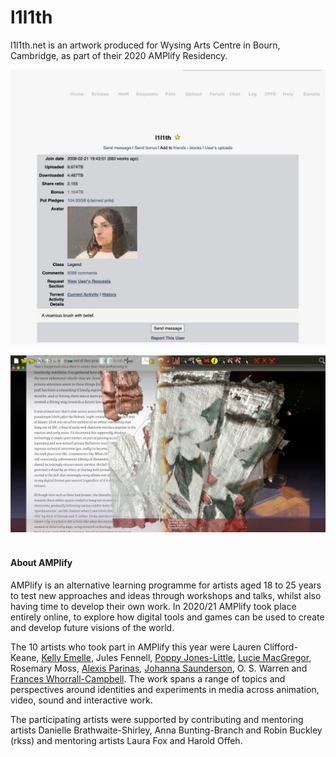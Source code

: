 # l1l1th

l1l1th.net is an artwork produced for Wysing Arts Centre in Bourn, Cambridge, as part of their 2020 AMPlify Residency.

![Screenshot of member profile on unknown website](images/l1l1th-account.jpg)

![Screenshot of website with text on left, with superimposed broken three-dimensional render of artist](images/video-still.jpg)
<br><br>

#### About AMPlify
AMPlify is an alternative learning programme for artists aged 18 to 25 years to test new approaches and ideas through workshops and talks, whilst also having time to develop their own work. In 2020/21 AMPlify took place entirely online, to explore how digital tools and games can be used to create and develop future visions of the world.

The 10 artists who took part in AMPlify this year were Lauren Clifford-Keane, [Kelly Emelle](https://kellyemelle.myportfolio.com/), Jules Fennell, [Poppy Jones-Little](https://www.poppyjoneslittle.com/), [Lucie MacGregor](https://www.luciemacgregor.com/), Rosemary Moss, [Alexis Parinas](https://alexisparinas.com/), [Johanna Saunderson](https://johannasaunderson.com/), O. S. Warren and [Frances Whorrall-Campbell](https://docs.google.com/document/d/1Q5Q-3hFHMW0Q_xP_ZPOzijciHBZNBxjE7-PJ0moo2Bc). The work spans a range of topics and perspectives around identities and experiments in media across animation, video, sound and interactive work.

The participating artists were supported by contributing and mentoring artists Danielle Brathwaite-Shirley, Anna Bunting-Branch and Robin Buckley (rkss) and mentoring artists Laura Fox and Harold Offeh.
